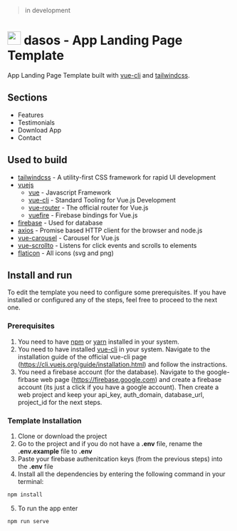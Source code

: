 > in development

# <img src="https://github.com/siokas/dasos/blob/master/src/assets/pine.png" height="30px"> dasos - App Landing Page Template

App Landing Page Template built with <a href="https://github.com/vuejs/vue-cli">vue-cli</a> and <a href="https://github.com/tailwindcss/tailwindcss">tailwindcss</a>.

## Sections

* Features
* Testimonials
* Download App
* Contact

## Used to build

* <a href="https://github.com/tailwindcss/tailwindcss">tailwindcss</a> - A utility-first CSS framework for rapid UI development
* <a href="https://github.com/vuejs">vuejs</a>
  - <a href="https://github.com/vuejs/vue">vue</a> - Javascript Framework
  - <a href="https://github.com/vuejs/vue-cli">vue-cli</a> - Standard Tooling for Vue.js Development
  - <a href="https://github.com/vuejs/vue-router">vue-router</a> - The official router for Vue.js
  - <a href="https://github.com/vuejs/vuefire">vuefire</a> - Firebase bindings for Vue.js
* <a href="https://www.npmjs.com/package/firebase">firebase</a> - Used for database
* <a href="https://github.com/axios/axios">axios</a> - Promise based HTTP client for the browser and node.js
* <a href="https://github.com/SSENSE/vue-carousel">vue-carousel</a> - Carousel for Vue.js
* <a href="https://github.com/rigor789/vue-scrollto">vue-scrollto</a> - Listens for click events and scrolls to elements
* <a href="https://www.flaticon.com/">flaticon</a> - All icons (svg and png)

## Install and run

To edit the template you need to configure some prerequisites. If you have installed or configured any of the steps, feel free to proceed to the next one.

### Prerequisites

1. You need to have <a href="https://www.npmjs.com/get-npm">npm</a> or <a href="https://yarnpkg.com/lang/en/docs/install/">yarn</a> installed in your system.
2. You need to have installed <a href="https://github.com/vuejs/vue-cli">vue-cli</a> in your system. Navigate to the installation guide of the official vue-cli page (<a href="https://cli.vuejs.org/guide/installation.html">https://cli.vuejs.org/guide/installation.html</a>) and follow the instractions.
3. You need a firebase account (for the database). Navigate to the google-firbase web page (<a href="https://firebase.google.com/">https://firebase.google.com</a>) and create a firebase account (its just a click if you have a google account). Then create a web project and keep your api_key, auth_domain, database_url, project_id for the next steps.

### Template Installation

1. Clone or download the project
2. Go to the project and if you do not have a <strong>.env</strong> file, rename the <strong>.env.example</strong> file to <strong>.env</strong>
3. Paste your firebase authenitcation keys (from the previous steps) into the <strong>.env</strong> file
4. Install all the dependencies by entering the following command in your terminal:
  ```sh
  npm install
  ```
5. To run the app enter
  ```sh
  npm run serve
  ```

